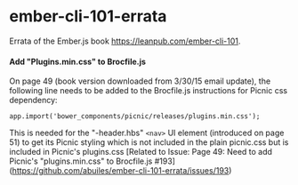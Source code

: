 ember-cli-101-errata
====================

Errata of the Ember.js book https://leanpub.com/ember-cli-101.

#### Add "Plugins.min.css" to Brocfile.js
On page 49 (book version downloaded from 3/30/15 email update), the following line needs to be added to the Brocfile.js instructions for Picnic css dependency:

    app.import('bower_components/picnic/releases/plugins.min.css');

This is needed for the "-header.hbs" `<nav>` UI element (introduced on page 51) to get its Picnic styling which is not included in the plain picnic.css but is included in Picnic's plugins.css
[Related to Issue: Page 49: Need to add Picnic's "plugins.min.css" to Brocfile.js #193] (https://github.com/abuiles/ember-cli-101-errata/issues/193)
